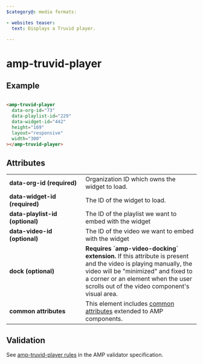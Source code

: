 ```yaml
---
$category@: media formats:

- websites teaser:
  text: Displays a Truvid player.

---
```


# amp-truvid-player

## Example

```html

<amp-truvid-player
  data-org-id="73"
  data-playlist-id="229"
  data-widget-id="442"
  height="169"
  layout="responsive"
  width="300"
></amp-truvid-player>
```

## Attributes

<table>
  <tr>
    <td width="40%"><strong>data-org-id (required)</strong></td>
    <td>Organization ID which owns the widget to load.</td>
  </tr>
  <tr>
    <td width="40%"><strong>data-widget-id (required)</strong></td>
    <td>The ID of the widget to load.</td>
  </tr>
  <tr>
    <td width="40%"><strong>data-playlist-id (optional)</strong></td>
    <td>The ID of the playlist we want to embed with the widget</td>
  </tr>
  <tr>
    <td width="40%"><strong>data-video-id (optional)</strong></td>
    <td>The ID of the video we want to embed with the widget</td>
  </tr>
<tr>
    <td width="40%"><strong>dock (optional)</strong></td>
    <td><strong>Requires `amp-video-docking` extension.</strong> If this attribute is present and the
video is playing manually, the video will be "minimized" and fixed to a corner
or an element when the user scrolls out of the video component's visual area.</td>
  </tr>
  <tr>
    <td width="40%"><strong>common attributes</strong></td>
    <td>This element includes <a href="https://amp.dev/documentation/guides-and-tutorials/learn/common_attributes">common attributes</a> extended to AMP components.</td>
  </tr>
</table>

## Validation

See [amp-truvid-player rules](https://github.com/ampproject/amphtml/blob/main/extensions/amp-truvid-player/validator-amp-truvid-player.protoascii)
in the AMP validator specification.
